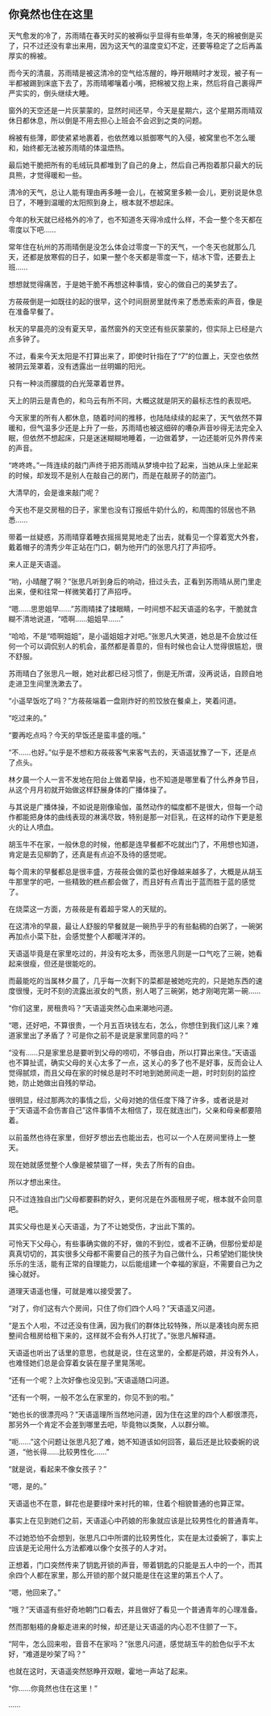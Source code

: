 ## 你竟然也住在这里

天气愈发的冷了，苏雨晴在春天时买的被褥似乎显得有些单薄，冬天的棉被倒是买了，只不过还没有拿出来用，因为这天气的温度变幻不定，还要等稳定了之后再盖厚实的棉被。

而今天的清晨，苏雨晴是被这清冷的空气给冻醒的，睁开眼睛时才发现，被子有一半都被踢到床底下去了，苏雨晴嘟嚷着小嘴，把棉被又抱上来，然后将自己裹得严严实实的，倒头继续大睡。

窗外的天空还是一片灰蒙蒙的，显然时间还早，今天是星期六，这个星期苏雨晴双休日都休息，所以倒是不用去担心上班会不会迟到之类的问题。

棉被有些薄，即使紧紧地裹着，也依然难以抵御寒气的入侵，被窝里也不怎么暖和，始终都无法被苏雨晴的体温焐热。

最后她干脆把所有的毛绒玩具都堆到了自己的身上，然后自己再抱着那只最大的玩具熊，才觉得暖和一些。

清冷的天气，总让人能有理由再多睡一会儿，在被窝里多赖一会儿，更别说是休息日了，不睡到温暖的太阳照到身上，根本就不想起床。

今年的秋天就已经格外的冷了，也不知道冬天得冷成什么样，不会一整个冬天都在零度以下吧……

常年住在杭州的苏雨晴倒是没怎么体会过零度一下的天气，一个冬天也就那么几天，还都是放寒假的日子，如果一整个冬天都是零度一下，结冰下雪，还要去上班……

想想就觉得痛苦，于是她干脆不再想这种事情，安心的做自己的美梦去了。

方莜莜倒是一如既往的起的很早，这个时间厨房里就传来了悉悉索索的声音，像是在准备早餐了。

秋天的早晨亮的没有夏天早，虽然窗外的天空还有些灰蒙蒙的，但实际上已经是六点多钟了。

不过，看来今天太阳是不打算出来了，即使时针指在了“7”的位置上，天空也依然被阴云笼罩着，没有透露出一丝明媚的阳光。

只有一种淡而朦胧的白光笼罩着世界。

天上的阴云是青色的，和乌云有所不同，大概这就是阴天的最标志性的表现吧。

今天家里的所有人都休息，随着时间的推移，也陆陆续续的起来了，天气依然不算暖和，但气温多少还是上升了一些，苏雨晴也被这细碎的嘈杂声音吵得无法完全入眠，但依然不想起床，只是迷迷糊糊地睡着，一边做着梦，一边还能听见外界传来的声音。

“咚咚咚。”一阵连续的敲门声终于把苏雨晴从梦境中拉了起来，当她从床上坐起来的时候，却发现不是别人在敲自己的房门，而是在敲房子的防盗门。

大清早的，会是谁来敲门呢？

今天也不是交房租的日子，家里也没有订报纸牛奶什么的，和周围的邻居也不熟悉……

带着一丝疑惑，苏雨晴穿着睡衣摇摇晃晃地走了出去，就看见一个穿着宽大外套，戴着帽子的清秀少年正站在门口，朝为他开门的张思凡打了声招呼。

来人正是天语遥。

“哟，小晴醒了啊？”张思凡听到身后的响动，扭过头去，正看到苏雨晴从房门里走出来，便和往常一样微笑着打了声招呼。

“嗯……思思姐早……”苏雨晴揉了揉眼睛，一时间想不起天语遥的名字，干脆就含糊不清地说道，“唔啊……姐姐早……”

“哈哈，不是“唔啊姐姐”，是小遥姐姐才对吧。”张思凡大笑道，她总是不会放过任何一个可以调侃别人的机会，虽然都是善意的，但有时候也会让人觉得很尴尬，很不舒服。

苏雨晴白了张思凡一眼，她对此都已经习惯了，倒是无所谓，没再说话，自顾自地走进卫生间里洗漱去了。

“小遥早饭吃了吗？”方莜莜端着一盘刚炸好的煎饺放在餐桌上，笑着问道。

“吃过来的。”

“要再吃点吗？今天的早饭还是蛮丰盛的哦。”

“不……也好。”似乎是不想和方莜莜客气来客气去的，天语遥犹豫了一下，还是点了点头。

林夕晨一个人一言不发地在阳台上做着早操，也不知道是哪里看了什么养身节目，从这个月月初就开始做这样舒展身体的广播体操了。

与其说是广播体操，不如说是刚像瑜伽，虽然动作的幅度都不是很大，但每一个动作都能把身体的曲线表现的淋漓尽致，特别是那一对巨乳，在这样的动作下更是惹火的让人喷血。

胡玉牛不在家，一般休息的时候，他都是连早餐都不吃就出门了，不用想也知道，肯定是去见柳韵了，还真是有点迫不及待的感觉呢。

每个周末的早餐都总是很丰盛，方莜莜会做的菜也好像越来越多了，大概是从胡玉牛那里学的吧，一些精致的糕点都会做了，而且好有点青出于蓝而胜于蓝的感觉了。

在烧菜这一方面，方莜莜是有着超乎常人的天赋的。

在这清冷的早晨，最让人舒服的早餐就是一碗热乎乎的有些黏稠的白粥了，一碗粥再加点小菜下肚，会感觉整个人都暖洋洋的。

天语遥毕竟是在家里吃过的，并没有吃太多，而张思凡则是一口气吃了三碗，她看起来很瘦，但还是很能吃的。

而最能吃的当属林夕晨了，几乎每一次剩下的菜都是被她吃完的，只是她东西的速度很慢，无时不刻的流露出淑女的气质，别人喝了三碗粥，她才刚喝完第一碗……

“你们这里，房租贵吗？”天语遥突然心血来潮地问道。

“嗯，还好吧，不算很贵，一个月五百块钱左右，怎么，你想住到我们这儿来？难道家里出了矛盾了？可是你之前不是说是家里同意的吗？”

“没有……只是家里总是要听到父母的唠叨，不够自由，所以打算出来住。”天语遥也不算扯谎，确实父母的关心太多了一点，这关心的多了也不是好事，反而会让人觉得腻烦，而且父母在家的时候总是时不时地到她房间走一趟，时时刻刻的监控她，防止她做出自残的举动。

很明显，经过那两次的事情之后，父母对她的信任度下降了许多，或者说是对于“天语遥不会伤害自己”这件事情不太相信了，现在就连出门，父亲和母亲都要陪着。

以前虽然也待在家里，但好歹想出去也能出去，也可以一个人在房间里待上一整天。

现在她就感觉整个人像是被禁锢了一样，失去了所有的自由。

所以才想出来住。

只不过连独自出门父母都要斟酌好久，更何况是在外面租房子呢，根本就不会同意吧。

其实父母也是关心天语遥，为了不让她受伤，才出此下策的。

可怜天下父母心，有些事确实做的不好，做的不到位，或者不正确，但那份爱却是真真切切的，其实很多父母都不需要自己的孩子为自己做什么，只希望她们能快快乐乐的生活，能有正常的自理能力，以后能组建一个幸福的家庭，不需要自己为之操心就好。

道理天语遥也懂，可就是难以接受罢了。

“对了，你们这有六个房间，只住了你们四个人吗？”天语遥又问道。

“是五个人啦，不过还没有住满，因为我们的群体比较特殊，所以是凑钱向房东把整间合租房给租下来的，这样就不会有外人打扰了。”张思凡解释道。

天语遥也听出了话里的意思，也就是说，住在这里的，全都是药娘，并没有外人，也难怪她们总是会穿着女装在屋子里晃荡呢。

“还有一个呢？上次好像也没见到。”天语遥随口问道。

“还有一个啊，一般不怎么在家里的，你见不到的啦。”

“她也长的很漂亮吗？”天语遥理所当然地问道，因为住在这里的四个人都很漂亮，那另外一个肯定不会差到哪里去吧，毕竟物以类聚，人以群分嘛。

“呃……”这个问题让张思凡犯了难，她不知道该如何回答，最后还是比较委婉的说道，“他长得……比较男性化……”

“就是说，看起来不像女孩子？”

“嗯，是的。”

天语遥也不在意，鲜花也是要绿叶来衬托的嘛，住着个相貌普通的也算正常。

事实上在见到她们之前，天语遥心中药娘的形象就应该是比较男性化的普通青年。

不过她恐怕不会想到，张思凡口中所谓的比较男性化，实在是太过委婉了，事实上应该是无论用什么方法都难以像个女孩子的人才对。

正想着，门口突然传来了钥匙开锁的声音，带着钥匙的只能是五人中的一个，而其余四个人都在家里，那么开锁的那个就只能是住在这里的第五个人了。

“嗯，他回来了。”

“哦？”天语遥有些好奇地朝门口看去，并且做好了看见一个普通青年的心理准备。

然而那魁梧的身躯走进来的时候，却还是让天语遥的内心忍不住颤了一下。

“阿牛，怎么回来啦，音音不在家吗？”张思凡问道，感觉胡玉牛的脸色似乎不太好，“难道是吵架了吗？”

也就在这时，天语遥突然怒睁开双眼，霍地一声站了起来。

“你……你竟然也住在这里！”

……
